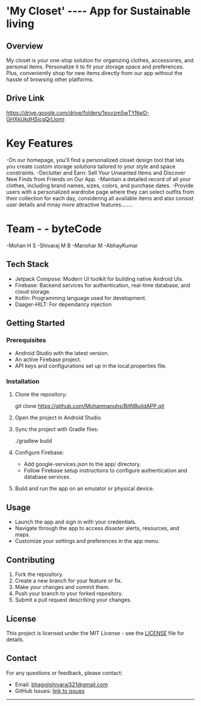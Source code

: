 #  'My Closet'   ----  App for Sustainable living


## Overview

My closet is your one-stop solution for organizing clothes, accessories, and personal items. Personalize it to fit your storage space and preferences. Plus, conveniently shop for new items directly from our app without the hassle of browsing other platforms.

## Drive Link 
https://drive.google.com/drive/folders/1exvzm5wTYNwD-GHXkUkdHSicgQrLlomj

# Key Features

-On our homepage, you'll find a personalized closet design tool that lets you create custom storage solutions tailored to your style and space constraints.
-Declutter and Earn: Sell Your Unwanted Items and Discover New Finds from Friends on Our App.
-Maintain a detailed record of all your clothes, including brand names, sizes, colors, and 
 purchase dates.
-Provide users with a personalized wardrobe page where they can select outfits from their collection for each day, considering all available items and also consist user details and mnay more attractive features........

# Team  - - byteCode
-Mohan H  S
-Shivaraj M B
-Manohar M
-AbhayKumar

## Tech Stack

- Jetpack Compose: Modern UI toolkit for building native Android UIs.
- Firebase: Backend services for authentication, real-time database, and cloud storage.
- Kotlin: Programming language used for development.
- Daager-HILT: For dependancy injection



## Getting Started

### Prerequisites

- Android Studio with the latest version.
- An active Firebase project.
- API keys and configurations set up in the local.properties file.

### Installation

1. Clone the repository:

  
   git clone https://github.com/Mohanmanuhs/BitNBuildAPP.git

   
2. Open the project in Android Studio.

3. Sync the project with Gradle files:

  
   ./gradlew build
   
4. Configure Firebase:

   - Add google-services.json to the app/ directory.
   - Follow Firebase setup instructions to configure authentication and database services.

5. Build and run the app on an emulator or physical device.

## Usage

- Launch the app and sign in with your credentials.
- Navigate through the app to access disaster alerts, resources, and maps.
- Customize your settings and preferences in the app menu.

## Contributing

1. Fork the repository.
2. Create a new branch for your feature or fix.
3. Make your changes and commit them.
4. Push your branch to your forked repository.
5. Submit a pull request describing your changes.

## License

This project is licensed under the MIT License - see the [LICENSE](LICENSE) file for details.

## Contact

For any questions or feedback, please contact:

- Email: bhagojishivaraj321@gmail.com
- GitHub Issues: [link to issues](https://github.com/ShivarajMbhagoji/BitNBuildAPP)

---
 
